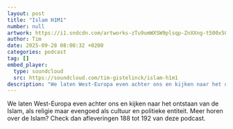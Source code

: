 ```yaml
---
layout: post
title: "Islam H1M1"
number: null
artwork: https://i1.sndcdn.com/artworks-zTu9umWXSW9plsqp-ZnXXng-t500x500.png
author: Tim
date: 2025-09-28 08:00:32 +0200
categories: podcast
tag: []
embed_player:
  type: soundcloud
  src: https://soundcloud.com/tim-gistelinck/islam-h1m1
description: "We laten West-Europa even achter ons en kijken naar het ontstaan van de Islam, als religie maar evengoed als cultuur en politieke entiteit."
---
```

We laten West-Europa even achter ons en kijken naar het ontstaan van de Islam, als religie maar evengoed als cultuur en politieke entiteit. Meer horen over de Islam? Check dan afleveringen 188 tot 192 van deze podcast.